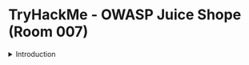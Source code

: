 #  TryHackMe - OWASP Juice Shope (Room 007)

<details><summary>Introduction</summary>
<p>

This room will cover the following topics:

<------------------------------------------------->

* Injection
* Broken Authentication
* Sensitive Data Exposure
* Broken Access Control
* Cross-site Scripting (XSS)

<------------------------------------------------->